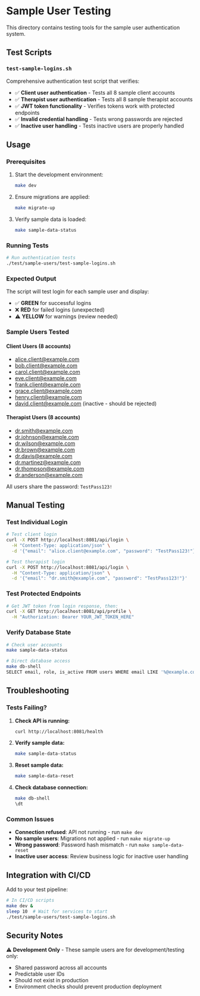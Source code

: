 # Sample User Testing

This directory contains testing tools for the sample user authentication system.

## Test Scripts

### `test-sample-logins.sh`

Comprehensive authentication test script that verifies:

- ✅ **Client user authentication** - Tests all 8 sample client accounts
- ✅ **Therapist user authentication** - Tests all 8 sample therapist accounts
- ✅ **JWT token functionality** - Verifies tokens work with protected endpoints
- ✅ **Invalid credential handling** - Tests wrong passwords are rejected
- ✅ **Inactive user handling** - Tests inactive users are properly handled

## Usage

### Prerequisites

1. Start the development environment:
   ```bash
   make dev
   ```

2. Ensure migrations are applied:
   ```bash
   make migrate-up
   ```

3. Verify sample data is loaded:
   ```bash
   make sample-data-status
   ```

### Running Tests

```bash
# Run authentication tests
./test/sample-users/test-sample-logins.sh
```

### Expected Output

The script will test login for each sample user and display:
- ✅ **GREEN** for successful logins
- ❌ **RED** for failed logins (unexpected)
- ⚠️ **YELLOW** for warnings (review needed)

### Sample Users Tested

#### Client Users (8 accounts)
- alice.client@example.com
- bob.client@example.com
- carol.client@example.com
- eve.client@example.com
- frank.client@example.com
- grace.client@example.com
- henry.client@example.com
- david.client@example.com (inactive - should be rejected)

#### Therapist Users (8 accounts)
- dr.smith@example.com
- dr.johnson@example.com
- dr.wilson@example.com
- dr.brown@example.com
- dr.davis@example.com
- dr.martinez@example.com
- dr.thompson@example.com
- dr.anderson@example.com

All users share the password: `TestPass123!`

## Manual Testing

### Test Individual Login

```bash
# Test client login
curl -X POST http://localhost:8081/api/login \
  -H "Content-Type: application/json" \
  -d '{"email": "alice.client@example.com", "password": "TestPass123!"}'

# Test therapist login
curl -X POST http://localhost:8081/api/login \
  -H "Content-Type: application/json" \
  -d '{"email": "dr.smith@example.com", "password": "TestPass123!"}'
```

### Test Protected Endpoints

```bash
# Get JWT token from login response, then:
curl -X GET http://localhost:8081/api/profile \
  -H "Authorization: Bearer YOUR_JWT_TOKEN_HERE"
```

### Verify Database State

```bash
# Check user accounts
make sample-data-status

# Direct database access
make db-shell
SELECT email, role, is_active FROM users WHERE email LIKE '%@example.com';
```

## Troubleshooting

### Tests Failing?

1. **Check API is running:**
   ```bash
   curl http://localhost:8081/health
   ```

2. **Verify sample data:**
   ```bash
   make sample-data-status
   ```

3. **Reset sample data:**
   ```bash
   make sample-data-reset
   ```

4. **Check database connection:**
   ```bash
   make db-shell
   \dt
   ```

### Common Issues

- **Connection refused**: API not running - run `make dev`
- **No sample users**: Migrations not applied - run `make migrate-up`
- **Wrong password**: Password hash mismatch - run `make sample-data-reset`
- **Inactive user access**: Review business logic for inactive user handling

## Integration with CI/CD

Add to your test pipeline:

```bash
# In CI/CD scripts
make dev &
sleep 10  # Wait for services to start
./test/sample-users/test-sample-logins.sh
```

## Security Notes

⚠️ **Development Only** - These sample users are for development/testing only:

- Shared password across all accounts
- Predictable user IDs
- Should not exist in production
- Environment checks should prevent production deployment